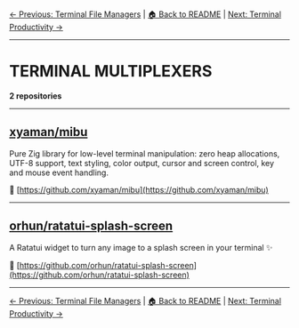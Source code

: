 [← Previous: Terminal File Managers](terminal-file-managers.txt) | [🏠 Back to README](../README.md) | [Next: Terminal Productivity →](terminal-productivity.txt)

---

# TERMINAL MULTIPLEXERS

**2 repositories**

---

## [xyaman/mibu](https://github.com/xyaman/mibu)

Pure Zig library for low-level terminal manipulation: zero heap allocations, UTF-8 support, text styling, color output, cursor and screen control, key and mouse event handling.

🔗 [https://github.com/xyaman/mibu](https://github.com/xyaman/mibu)

---

## [orhun/ratatui-splash-screen](https://github.com/orhun/ratatui-splash-screen)

A Ratatui widget to turn any image to a splash screen in your terminal ✨

🔗 [https://github.com/orhun/ratatui-splash-screen](https://github.com/orhun/ratatui-splash-screen)

---


[← Previous: Terminal File Managers](terminal-file-managers.txt) | [🏠 Back to README](../README.md) | [Next: Terminal Productivity →](terminal-productivity.txt)
